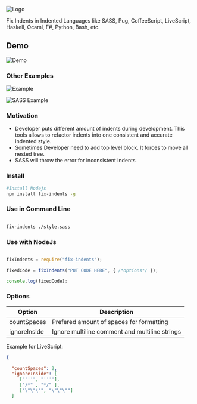 ![Logo](https://content.screencast.com/users/a.stegno/folders/Jing/media/6f2364b6-707d-4645-855c-991abdac0042/00000113.png)

Fix Indents in Indented Languages like SASS, Pug, CoffeeScript, LiveScript, Haskell, Ocaml, F#, Python, Bash, etc.

## Demo

![Demo](https://mir-s3-cdn-cf.behance.net/project_modules/disp/04d28e48574753.589b99afb0f6c.gif)

### Other Examples

![Example](https://content.screencast.com/users/a.stegno/folders/Jing/media/c4b5c81d-de94-45cf-be2a-85039d3cdaac/00000110.png)


![SASS Example](https://content.screencast.com/users/a.stegno/folders/Jing/media/d6bd983c-bf5b-46a2-b78f-677fea5ef295/00000111.png)

### Motivation

* Developer puts different amount of indents during development. This tools allows to refactor indents into one consistent and accurate indented style.
* Sometimes Developer need to add top level block. It forces to move all nested tree.
* SASS will throw the error for inconsistent indents

### Install

```sh
#Install Nodejs
npm install fix-indents -g
```

### Use in Command Line
```sh

fix-indents ./style.sass

```

### Use with NodeJs
```Javascript

fixIndents = require("fix-indents");

fixedCode = fixIndents("PUT CODE HERE", { /*options*/ });

console.log(fixedCode);

```

### Options

Option | Description
---  | ---
countSpaces | Prefered amount of spaces for formatting
ignoreInside | Ignore multiline comment and multiline strings


Example for LiveScript:

```JSON
{ 
  
  "countSpaces": 2,
  "ignoreInside": [
     ["'''", "'''"],
     ["/*" , "*/" ],
     ["\"\"\"", "\"\"\""]
  ]
```
